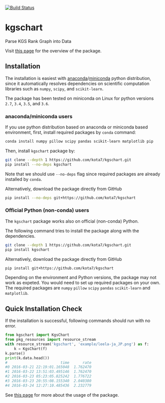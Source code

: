 [![Build Status](https://travis-ci.org/kota7/kgschart.svg?branch=master)](https://travis-ci.org/kota7/kgschart)

kgschart
==========
Parse KGS Rank Graph into Data

Visit [this page](https://kota7.github.io/kgschart/index.html) for the overview of the package.

## Installation

The installation is easiest with [anaconda](https://anaconda.org/)/[miniconda](https://conda.io/miniconda.html) python distribution, since it automatically resolves
dependencies on scientific computation libraries such as `numpy`, `scipy`, and `scikit-learn`.

The package has been tested on miniconda on Linux for python versions `2.7`, `3.4`, `3.5`, and `3.6`.


### anaconda/miniconda users

If you use python distribution based on anaconda or miniconda based environment, first, install required packages by `conda` command:

```bash
conda install numpy pillow scipy pandas scikit-learn matplotlib pip
```

Then, install `kgschart` package by:

```bash
git clone --depth 1 https://github.com/kota7/kgschart.git
pip install --no-deps kgschart
```
Note that we should use `--no-deps` flag since required packages are already installed by `conda`.


Alternatively, download the package directly from GitHub

```bash
pip install --no-deps git+https://github.com/kota7/kgschart
```


### Official Python (non-conda) users

The `kgschart` package works also on official (non-conda) Python.

The following command tries to install the package along with the dependencies.

```bash
git clone --depth 1 https://github.com/kota7/kgschart.git
pip install kgschart
```

Alternatively, download the package directly from GitHub

```bash
pip install git+https://github.com/kota7/kgschart
```

Depending on the environment and Python versions, the package may not work as expeted.  You would need to set up required packages on your own.
The required packages are
`numpy` `pillow` `scipy` `pandas` `scikit-learn` and `matplotlib`.


## Quick Installation Check

If the installation is successful, following commands should run with no error.
```python
from kgschart import KgsChart
from pkg_resources import resource_stream
with resource_stream('kgschart', 'example/leela-ja_JP.png') as f:
    k = KgsChart(f)
k.parse()
print(k.data.head())
#                        time      rate
#0 2016-03-21 22:19:01.165048  1.762470
#1 2016-03-22 13:51:03.495146  1.762470
#2 2016-03-23 05:23:05.825242  1.776722
#3 2016-03-23 20:55:08.155340  2.040380
#4 2016-03-24 12:27:10.485436  2.232779
```

See [this page](https://kota7.github.io/kgschart/index.html) for more about the usage of the package.

